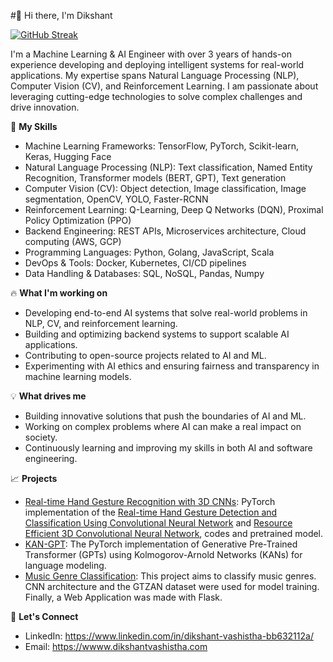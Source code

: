 #👋 Hi there, I'm Dikshant

[![GitHub Streak](https://streak-stats.demolab.com/?user=DikshantV)](https://git.io/streak-stats)

I'm a Machine Learning & AI Engineer with over 3 years of hands-on experience developing and deploying intelligent systems for real-world applications. My expertise spans Natural Language Processing (NLP), Computer Vision (CV), and Reinforcement Learning. I am passionate about leveraging cutting-edge technologies to solve complex challenges and drive innovation.


🚀 **My Skills**
* Machine Learning Frameworks: TensorFlow, PyTorch, Scikit-learn, Keras, Hugging Face
* Natural Language Processing (NLP): Text classification, Named Entity Recognition, Transformer models (BERT, GPT), Text generation
* Computer Vision (CV): Object detection, Image classification, Image segmentation, OpenCV, YOLO, Faster-RCNN
* Reinforcement Learning: Q-Learning, Deep Q Networks (DQN), Proximal Policy Optimization (PPO)
* Backend Engineering: REST APIs, Microservices architecture, Cloud computing (AWS, GCP)
* Programming Languages: Python, Golang, JavaScript, Scala
* DevOps & Tools: Docker, Kubernetes, CI/CD pipelines
* Data Handling & Databases: SQL, NoSQL, Pandas, Numpy

🔥 **What I'm working on**
* Developing end-to-end AI systems that solve real-world problems in NLP, CV, and reinforcement learning.
* Building and optimizing backend systems to support scalable AI applications.
* Contributing to open-source projects related to AI and ML.
* Experimenting with AI ethics and ensuring fairness and transparency in machine learning models.

💡 **What drives me**
* Building innovative solutions that push the boundaries of AI and ML.
* Working on complex problems where AI can make a real impact on society.
* Continuously learning and improving my skills in both AI and software engineering.

📈 **Projects**
* [Real-time Hand Gesture Recognition with 3D CNNs](https://github.com/DikshantV/Real-time-Gesture-Recognition-master): PyTorch implementation of the [Real-time Hand Gesture Detection and Classification Using Convolutional Neural Network](https://arxiv.org/abs/1901.10323) and [Resource Efficient 3D Convolutional Neural Network](https://arxiv.org/pdf/1904.02422), codes and pretrained model.
* [KAN-GPT](https://github.com/DikshantV/KAN-GPT): The PyTorch implementation of Generative Pre-Trained Transformer (GPTs) using Kolmogorov-Arnold Networks (KANs) for language modeling.
* [Music Genre Classification](https://github.com/DikshantV/Music-Genre-Classification-main): This project aims to classify music genres. CNN architecture and the GTZAN dataset were used for model training. Finally, a Web Application was made with Flask.

🌱 **Let's Connect**
* LinkedIn: https://www.linkedin.com/in/dikshant-vashistha-bb632112a/
* Email: https://wwww.dikshantvashistha.com
